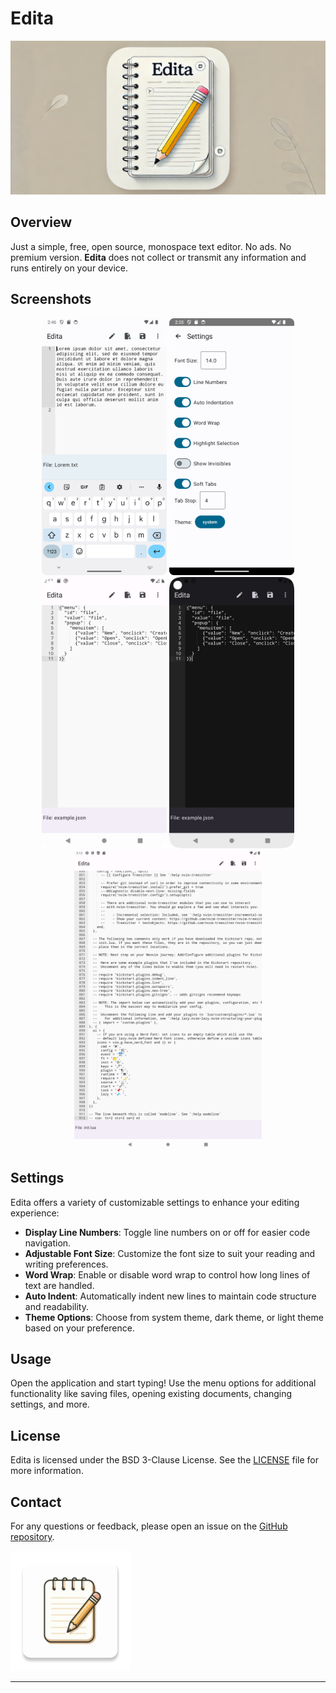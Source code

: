 # Edita

![Edita Text Editor](featgraph.png)

## Overview

Just a simple, free, open source, monospace text editor. No ads. No premium version. **Edita** does not collect or transmit any information and runs entirely on your device.

## Screenshots

<div style="text-align: center;">
  <img src="Screenshot01.png" alt="Screenshot 1" width=200>
  <img src="Screenshot02.png" alt="Screenshot 2" width=200>
  <img src="Screenshot03.png" alt="Screenshot 3" width=200>
  <img src="Screenshot04.png" alt="Screenshot 4" width=200>
  <img src="Screenshot05.png" alt="Screenshot 5" width=300>
</div>

## Settings

Edita offers a variety of customizable settings to enhance your editing experience:

- **Display Line Numbers**: Toggle line numbers on or off for easier code navigation.
- **Adjustable Font Size**: Customize the font size to suit your reading and writing preferences.
- **Word Wrap**: Enable or disable word wrap to control how long lines of text are handled.
- **Auto Indent**: Automatically indent new lines to maintain code structure and readability.
- **Theme Options**: Choose from system theme, dark theme, or light theme based on your preference.

## Usage

Open the application and start typing!
Use the menu options for additional functionality like saving files, opening existing documents, changing settings, and more.

## License

Edita is licensed under the BSD 3-Clause License. See the [LICENSE](LICENSE) file for more information.

## Contact

For any questions or feedback, please open an issue on the [GitHub repository](https://github.com/jacastromad/edita/issues).

![Edita Text Editor](edita_logo.webp)

---

